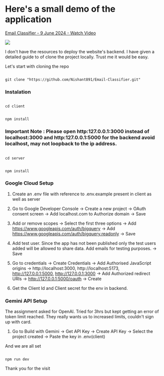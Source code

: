 # Here's a small demo of the application

<div>
    <a href="https://www.loom.com/share/b275e002c2bc489a9e1b38bba34dd023">
      <p>Email Classifier - 9 June 2024 - Watch Video</p>
    </a>
    <a href="https://www.loom.com/share/b275e002c2bc489a9e1b38bba34dd023">
      <img style="max-width:300px;" src="https://cdn.loom.com/sessions/thumbnails/b275e002c2bc489a9e1b38bba34dd023-with-play.gif">
    </a>
</div>



I don't have the resources to deploy the website's backend. I have given a detailed guide to of clone the project locally. Trust me it would be easy.

Let's start with cloning the repo

```

git clone "https://github.com/Nishant891/Email-Classifier.git"

```

  

### Instalation
  
```

cd client

```
  

```

npm install

```  

### Important Note : Please open http:127.0.0.1:3000 instead of localhost:3000 and http:127.0.0.1:5000 for the backend avoid localhost, may not loopback to the ip address.
   
```

cd server

```


```

npm install

```

### Google Cloud Setup

1. Create an .env file with reference to .env.example present in client as well as server

2. Go to Google Developer Console -> Create a new project -> OAuth consent screen -> Add localhost.com to Authorize domain -> Save

3. Add or remove scopes -> Select the first three options -> Add https://www.googleapis.com/auth/bigquery -> Add https://www.googleapis.com/auth/bigquery.readonly -> Save

4. Add test user. Since the app has not been published only the test users added will be allowed to share data. Add emails for testing purposes. -> Save

5. Go to credentials -> Create Credentials -> Add Authorised JavaScript origins -> http://localhost:3000, http://localhost:5173, http://127.0.0.1:5000, http://127.0.0.1:3000 -> Add Authorized redirect URIs -> http://127.0.0.1:5000/oauth -> Create

6. Get the Client Id and Client secret for the env in backend.

### Gemini API Setup

The assignment asked for OpenAI. Tried for 3hrs but kept getting an error of token limit reached. They really wants us to increased limits, couldn't sign up with card.

1. Go to Build with Gemini -> Get API Key -> Create API Key -> Select the project created -> Paste the key in .env(client)

And we are all set

```

npm run dev

```

Thank you for the visit
